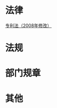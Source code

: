 <!-- TITLE: 专利 -->
<!-- SUBTITLE: 专利相关的法律、法规、部门规章等各种规定 -->

# 法律
[专利法（2008年修改）](/z/专利/专利法-2008年修改)

# 法规

# 部门规章

# 其他